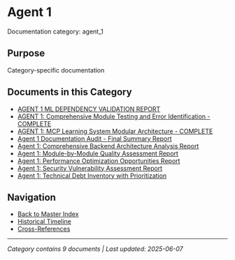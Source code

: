 # Agent 1

Documentation category: agent_1

## Purpose

Category-specific documentation

## Documents in this Category

- [AGENT 1 ML DEPENDENCY VALIDATION REPORT](AGENT_1_ML_DEPENDENCY_VALIDATION_REPORT.md)
- [AGENT 1: Comprehensive Module Testing and Error Identification - COMPLETE](AGENT_1_COMPREHENSIVE_MODULE_TESTING_COMPLETE.md)
- [AGENT 1: MCP Learning System Modular Architecture - COMPLETE](AGENT_1_MCP_LEARNING_ARCHITECTURE_COMPLETE.md)
- [Agent 1 Documentation Audit - Final Summary Report](AGENT_1_DOCUMENTATION_AUDIT_SUMMARY.md)
- [Agent 1: Comprehensive Backend Architecture Analysis Report](AGENT_1_BACKEND_ARCHITECTURE_ANALYSIS.md)
- [Agent 1: Module-by-Module Quality Assessment Report](AGENT_1_MODULE_QUALITY_ASSESSMENT.md)
- [Agent 1: Performance Optimization Opportunities Report](AGENT_1_PERFORMANCE_OPTIMIZATION_OPPORTUNITIES.md)
- [Agent 1: Security Vulnerability Assessment Report](AGENT_1_SECURITY_VULNERABILITY_ASSESSMENT.md)
- [Agent 1: Technical Debt Inventory with Prioritization](AGENT_1_TECHNICAL_DEBT_INVENTORY.md)

## Navigation

- [Back to Master Index](../00_MASTER_DOCUMENTATION_INDEX.md)
- [Historical Timeline](../HISTORICAL_TIMELINE_INDEX.md)
- [Cross-References](../CROSS_REFERENCE_INDEX.md)

---

*Category contains 9 documents | Last updated: 2025-06-07*

